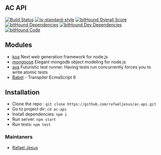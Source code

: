 ## AC API

[![Build Status](https://travis-ci.org/rafaeljesus/ac-api.svg?branch=master)](https://travis-ci.org/rafaeljesus/ac-api)
[![js-standard-style](https://img.shields.io/badge/code%20style-standard-brightgreen.svg)](http://standardjs.com/)
[![bitHound Overall Score](https://www.bithound.io/github/rafaeljesus/ac-api/badges/score.svg)](https://www.bithound.io/github/rafaeljesus/ac-api)
[![bitHound Dependencies](https://www.bithound.io/github/rafaeljesus/ac-api/badges/dependencies.svg)](https://www.bithound.io/github/rafaeljesus/ac-api/master/dependencies/npm)
[![bitHound Dev Dependencies](https://www.bithound.io/github/rafaeljesus/ac-api/badges/devDependencies.svg)](https://www.bithound.io/github/rafaeljesus/ac-api/master/dependencies/npm)
[![bitHound Code](https://www.bithound.io/github/rafaeljesus/ac-api/badges/code.svg)](https://www.bithound.io/github/rafaeljesus/ac-api)

## Modules

* [koa](http://koajs.com) Next web generation framework for node.js
* [mongoose](http://mongoosejs.com) Elegant mongodb object modeling for node.js
* [ava](https://github.com/sindresorhus/ava) Futuristic test runner. Having tests run concurrently forces you to write atomic tests
* [Babel](https://babeljs.io/) - Transpiler EcmaScript 6

## Installation

* Clone the repo : `git clone https://github.com/rafaeljesus/ac-api.git`
* Go to project dir: `cd ac-api`
* Install dependencies: `npm i`
* Run server: `npm start`
* Run tests: `npm test`

### Maintaners

* [Rafael Jesus](https://github.com/rafaeljesus)
